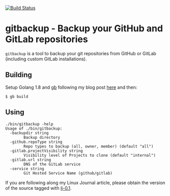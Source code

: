 [![Build Status](https://travis-ci.org/amitsaha/gitbackup.svg?branch=master)](https://travis-ci.org/amitsaha/gitbackup)

# gitbackup - Backup your GitHub and GitLab repositories

``gitbackup`` is a tool to backup your git repositories from GitHub or GitLab (including custom GitLab installations).

## Building

Setup Golang 1.8 and [gb](https://getgb.io) following my blog post [here](http://echorand.me/setup-golang-18-and-gb-on-fedora-and-other-linux-distributions.html) and then:
```
$ gb build 
```

## Using

```
./bin/gitbackup -help
Usage of ./bin/gitbackup:
  -backupdir string
    	Backup directory
  -github.repoType string
    	Repo types to backup (all, owner, member) (default "all")
  -gitlab.projectVisibility string
    	Visibility level of Projects to clone (default "internal")
  -gitlab.url string
    	DNS of the GitLab service
  -service string
    	Git Hosted Service Name (github/gitlab)
```

If you are following along my Linux Journal article, please obtain the version of the source tagged with [lj-0.1](https://github.com/amitsaha/gitbackup/releases/tag/lj-0.1).



